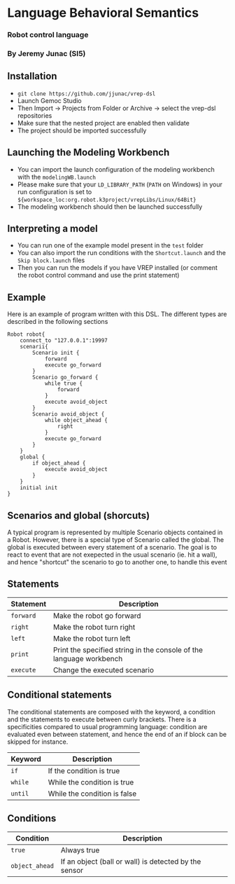 # Language Behavioral Semantics
### Robot control language
### By Jeremy Junac (SI5)

## Installation

* `git clone https://github.com/jjunac/vrep-dsl`
* Launch Gemoc Studio
* Then Import -> Projects from Folder or Archive -> select the vrep-dsl repositories
* Make sure that the nested project are enabled then validate
* The project should be imported successfully

## Launching the Modeling Workbench
* You can import the launch configuration of the modeling workbench with the `modelingWB.launch`
* Please make sure that your `LD_LIBRARY_PATH` (`PATH` on Windows) in your run configuration is set to `${workspace_loc:org.robot.k3project/vrepLibs/Linux/64Bit}`
* The modeling workbench should then be launched successfully

## Interpreting a model
* You can run one of the example model present in the `test` folder
* You can also import the run conditions with the `Shortcut.launch` and the `Skip block.launch` files
* Then you can run the models if you have VREP installed (or comment the robot control command and use the print statement)

## Example
Here is an example of program written with this DSL. The different types are described in the following sections

```
Robot robot{
	connect_to "127.0.0.1":19997
	scenarii{
		Scenario init {
			forward
			execute go_forward
		}
		Scenario go_forward {
			while true {
				forward
			}
			execute avoid_object
		}
		Scenario avoid_object {
			while object_ahead {
				right
			}
			execute go_forward
		}
	}
	global {
		if object_ahead {
			execute avoid_object
		}
	}
	initial init
}
```

## Scenarios and global (shorcuts)
A typical program is represented by multiple Scenario objects contained in a Robot.
However, there is a special type of Scenario called the global. The global is executed between every statement of a scenario. The goal is to react to event that are not exepected in the usual scenario (ie. hit a wall), and hence "shortcut" the scenario to go to another one, to handle this event

## Statements
| Statement | Description                                                           |
| --------- | --------------------------------------------------------------------- |
|`forward`  | Make the robot go forward                                             |
|`right`    | Make the robot turn right                                             |
|`left`     | Make the robot turn left                                              |
|`print`    | Print the specified string in the console of the language workbench   |
|`execute`  | Change the executed scenario                                          |

## Conditional statements
The conditional statements are composed with the keyword, a condition and the statements to execute between curly brackets.
There is a specificities compared to usual programming language: condition are evaluated even between statement, and hence the end of an if block can be skipped for instance.

| Keyword   | Description                                                           |
| --------- | --------------------------------------------------------------------- |
|`if`       | If the condition is true                                              |
|`while`    | While the condition is true                                           |
|`until`    | While the condition is false                                          |

## Conditions
| Condition     | Description                                                       |
| ------------- | ----------------------------------------------------------------- |
|`true`         | Always true                                                       |
|`object_ahead` | If an object (ball or wall) is detected by the sensor             |







